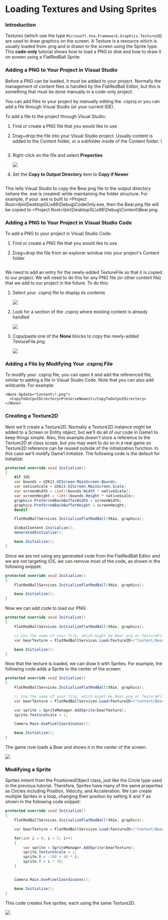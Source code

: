 # Loading Textures and Using Sprites

### Introduction

Textures (which use the type `Microsoft.Xna.Framework.Graphics.Texture2D`) are used to draw graphics on the screen. A Texture is a resource which is usually loaded from .png and is drawn to the screen using the Sprite type. This **code-only** tutorial shows how to load a PNG to disk and how to draw it on screen using a FlatRedBall Sprite.

### Adding a PNG to Your Project in Visual Studio

Before a PNG can be loaded, it must be added to your project. Normally the management of content files is handled by the FlatRedBall Editor, but this is something that must be done manually in a code-only project.&#x20;

You can add files to your project by manually editing the .csproj or you can add a file through Visual Studio (or your current IDE).

To add a file to the project through Visual Studio:

1. Find or create a PNG file that you would like to use
2.  Drag+drop the file into your Visual Studio project. Usually content is added to the Content folder, or a subfolder inside of the Content folder. \\

    <figure><img src="../../media/2022-08-17_16_47_41.gif" alt=""><figcaption></figcaption></figure>
3.  Right-click on the file and select **Properties**

    ![](../../media/2022-08-img\_62fd70599f0a8.png)
4.  Set the **Copy to Output Directory** item to **Copy if Newer**

    <figure><img src="../../media/2022-08-img_62fd70994f0f8.png" alt=""><figcaption></figcaption></figure>

This tells Visual Studio to copy the Bear.png file to the output directory (where the .exe is created) while maintaining the folder structure. For example, if your .exe is built to \<Project Root>\bin\DesktopGL\x86\Debug\CodeOnly.exe, then the Bear.png file will be copied to \<Project Root>\bin\DesktopGL\x86\Debug\Content\Bear.png.

### Adding a PNG to Your Project in Visual Studio Code

To add a PNG to your project in Visual Studio Code:

1. Find or create a PNG file that you would like to use
2.  Drag+drop the file from an explorer window into your project's Content folder

    <figure><img src="../../media/2022-08-13_08-11-58.gif" alt=""><figcaption></figcaption></figure>

We need to add an entry for the newly-added TextureFile so that it is copied to our project. We will need to do this for any PNG file (or other content file) that we add to our project in the future. To do this:

1.  Select your .csproj file to display its contents

    ![](../../media/2023-08-img\_64d8e5b6f2b8c.png)
2.  Look for a section of the .csproj where existing content is already handled

    ![](../../media/2023-08-img\_64d8e5f37d97b.png)
3.  Copy/paste one of the **None** blocks to copy the newly-added TextureFile.png

    ![](../../media/2023-08-img\_64d8e63ce8f41.png)

### Adding a File by Modifying Your .csproj File

To modify your .csproj file, you can open it and add the referenced file, similar to adding a file in Visual Studio Code. Note that you can also add wildcards. For example:

```markup
<None Update="Content\*.png">
  <CopyToOutputDirectory>PreserveNewest</CopyToOutputDirectory>
</None>
```

### Creating a Texture2D

Next we'll create a Texture2D. Normally a Texture2D instance might be added to a Screen or Entity object, but we'll do all of our code in Game1 to keep things simple. Also, this example doesn't store a reference to the Texture2D at class scope, but you may want to do so in a real game so Texture2D reference can be reused outside of the initialization function. In this case we'll modify Game1.Initialize. The following code is the default for Initialize:

```csharp
protected override void Initialize()
{
    #if IOS
    var bounds = UIKit.UIScreen.MainScreen.Bounds;
    var nativeScale = UIKit.UIScreen.MainScreen.Scale;
    var screenWidth = (int)(bounds.Width * nativeScale);
    var screenHeight = (int)(bounds.Height * nativeScale);
    graphics.PreferredBackBufferWidth = screenWidth;
    graphics.PreferredBackBufferHeight = screenHeight;
    #endif

    FlatRedBallServices.InitializeFlatRedBall(this, graphics);

    GlobalContent.Initialize();
    GeneratedInitialize();

    base.Initialize();
}
```

Since we are not using any generated code from the FlatRedBall Editor and we are not targeting iOS, we can remove most of the code, as shown in the following snippet:

```csharp
protected override void Initialize()
{
    FlatRedBallServices.InitializeFlatRedBall(this, graphics);

    base.Initialize();
}
```

Now we can add code to load our PNG:

```csharp
protected override void Initialize()
{
    FlatRedBallServices.InitializeFlatRedBall(this, graphics);

    // Use the name of your file, which might be Bear.png or TextureFile.png or whatever yours was called
    var bearTexture = FlatRedBallServices.Load<Texture2D>("Content/Bear.png");

    base.Initialize();
}
```

Now that the texture is loaded, we can draw it with Sprites. For example, the following code adds a Sprite to the center of the screen:

```csharp
protected override void Initialize()
{
    FlatRedBallServices.InitializeFlatRedBall(this, graphics);

    // Use the name of your file, which might be Bear.png or TextureFile.png or whatever yours was called
    var bearTexture = FlatRedBallServices.Load<Texture2D>("Content/Bear.png");

    var sprite = SpriteManager.AddSprite(bearTexture);
    sprite.TextureScale = 1;

    Camera.Main.UsePixelCoordinates();

    base.Initialize();
}
```

The game now loads a Bear and shows it in the center of the screen.

![](../../media/2022-08-img\_62fd72dc705cd.png)

### Modifying a Sprite

Sprites inherit from the PositionedObject class, just like the Circle type used in the previous tutorial. Therefore, Sprites have many of the same properties as Circles including Position, Velocity, and Acceleration. We can create multiple Sprites in a loop, changing their position by setting X and Y as shown in the following code snippet:

```csharp
protected override void Initialize()
{
    FlatRedBallServices.InitializeFlatRedBall(this, graphics);

    var bearTexture = FlatRedBallServices.Load<Texture2D>("Content/Bear.png");

    for(int i = 0; i < 5; i++)
    {
        var sprite = SpriteManager.AddSprite(bearTexture);
        sprite.TextureScale = 1;
        sprite.X = -100 + 40 * i;
        sprite.Y = i * 10;
    }


    Camera.Main.UsePixelCoordinates();

    base.Initialize();
}
```

This code creates five sprites, each using the same Texture2D.

![](../../media/2022-08-img\_62fd7890cbed7.png)
